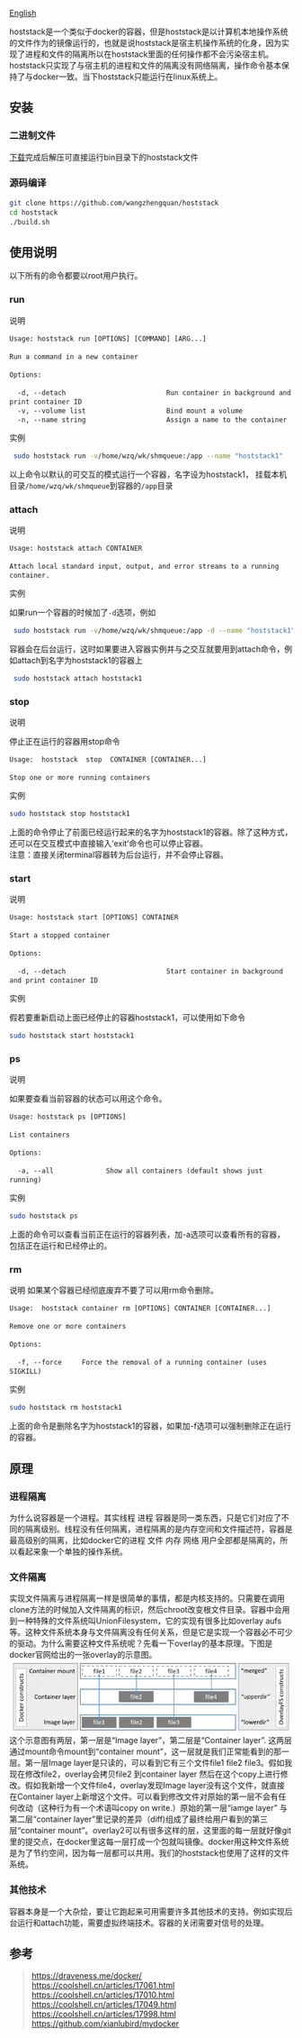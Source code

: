 [English](./README.md)

hoststack是一个类似于docker的容器，但是hoststack是以计算机本地操作系统的文件作为的镜像运行的，也就是说hoststack是宿主机操作系统的化身，因为实现了进程和文件的隔离所以在hoststack里面的任何操作都不会污染宿主机。hoststack只实现了与宿主机的进程和文件的隔离没有网络隔离，操作命令基本保持了与docker一致。当下hoststack只能运行在linux系统上。

## 安装

### 二进制文件
[下载](https://github.com/wangzhengquan/hoststack/releases)完成后解压可直接运行bin目录下的hoststack文件

### 源码编译

```bash
git clone https://github.com/wangzhengquan/hoststack
cd hoststack
./build.sh
```


## 使用说明
以下所有的命令都要以root用户执行。

### run

说明
```
Usage: hoststack run [OPTIONS] [COMMAND] [ARG...]

Run a command in a new container

Options:

  -d, --detach                         Run container in background and print container ID
  -v, --volume list                    Bind mount a volume
  -n, --name string                    Assign a name to the container
```
实例

```bash
 sudo hoststack run -v/home/wzq/wk/shmqueue:/app --name "hoststack1"
```
以上命令以默认的可交互的模式运行一个容器，名字设为hoststack1， 挂载本机目录`/home/wzq/wk/shmqueue`到容器的`/app`目录

### attach

说明
```
Usage: hoststack attach CONTAINER

Attach local standard input, output, and error streams to a running container.
```

实例

如果run一个容器的时候加了`-d`选项，例如
```bash
 sudo hoststack run -v/home/wzq/wk/shmqueue:/app -d --name "hoststack1"
```
容器会在后台运行，这时如果要进入容器实例并与之交互就要用到attach命令，例如attach到名字为hoststack1的容器上

```bash
 sudo hoststack attach hoststack1
```

### stop
说明

停止正在运行的容器用stop命令

```
Usage:	hoststack  stop  CONTAINER [CONTAINER...]

Stop one or more running containers

```
实例

```bash
sudo hoststack stop hoststack1
```
上面的命令停止了前面已经运行起来的名字为hoststack1的容器。除了这种方式，还可以在交互模式中直接输入‘exit’命令也可以停止容器。  
注意：直接关闭terminal容器转为后台运行，并不会停止容器。

### start
说明
```
Usage: hoststack start [OPTIONS] CONTAINER

Start a stopped container

Options:

  -d, --detach                         Start container in background and print container ID
```
实例

假若要重新启动上面已经停止的容器hoststack1，可以使用如下命令

```bash
sudo hoststack start hoststack1
```

### ps
说明

如果要查看当前容器的状态可以用这个命令。
```
Usage: hoststack ps [OPTIONS]

List containers

Options:

  -a, --all             Show all containers (default shows just running)

```
实例
 
```bash
sudo hoststack ps
```
上面的命令可以查看当前正在运行的容器列表，加-a选项可以查看所有的容器，包括正在运行和已经停止的。

### rm
说明
如果某个容器已经彻底废弃不要了可以用rm命令删除。

```
Usage:	hoststack container rm [OPTIONS] CONTAINER [CONTAINER...]

Remove one or more containers

Options:

  -f, --force     Force the removal of a running container (uses SIGKILL)
```
实例

```bash
sudo hoststack rm hoststack1
```
上面的命令是删除名字为hoststack1的容器，如果加-f选项可以强制删除正在运行的容器。


## 原理

### 进程隔离
为什么说容器是一个进程。其实线程 进程 容器是同一类东西，只是它们对应了不同的隔离级别。线程没有任何隔离，进程隔离的是内存空间和文件描述符，容器是最高级别的隔离，比如docker它的进程 文件 内存 网络 用户全部都是隔离的，所以看起来象一个单独的操作系统。

### 文件隔离
实现文件隔离与进程隔离一样是很简单的事情，都是内核支持的。只需要在调用clone方法的时候加入文件隔离的标识，然后chroot改变根文件目录。容器中会用到一种特殊的文件系统叫UnionFilesystem，它的实现有很多比如overlay aufs等。这种文件系统本身与文件隔离没有任何关系，但是它是实现一个容器必不可少的驱动。为什么需要这种文件系统呢？先看一下overlay的基本原理。下图是docker官网给出的一张overlay的示意图。
 ![](./doc/img/overlay_constructs.jpg)
这个示意图有两层，第一层是“Image layer”，第二层是“Container layer”. 这两层通过mount命令mount到“container mount”，这一层就是我们正常能看到的那一层。第一层Image layer是只读的，可以看到它有三个文件file1 file2 file3。假如我现在修改file2，overlay会拷贝file2 到container layer 然后在这个copy上进行修改。假如我新增一个文件file4，overlay发现Image layer没有这个文件，就直接在Container layer上新增这个文件。可以看到修改文件对原始的第一层不会有任何改动（这种行为有一个术语叫copy on write.）原始的第一层“iamge layer” 与第二层“container layer”里记录的差异（diff)组成了最终给用户看到的第三层“container mount”。overlay2可以有很多这样的层，这里面的每一层就好像git里的提交点，在docker里这每一层打成一个包就叫镜像。docker用这种文件系统是为了节约空间，因为每一层都可以共用。我们的hoststack也使用了这样的文件系统。

### 其他技术
容器本身是一个大杂烩，要让它跑起来可用需要许多其他技术的支持。例如实现后台运行和attach功能，需要虚拟终端技术。容器的关闭需要对信号的处理。 

## 参考
>https://draveness.me/docker/  
>https://coolshell.cn/articles/17061.html  
>https://coolshell.cn/articles/17010.html    
>https://coolshell.cn/articles/17049.html  
>https://coolshell.cn/articles/17998.html  
>https://github.com/xianlubird/mydocker  

